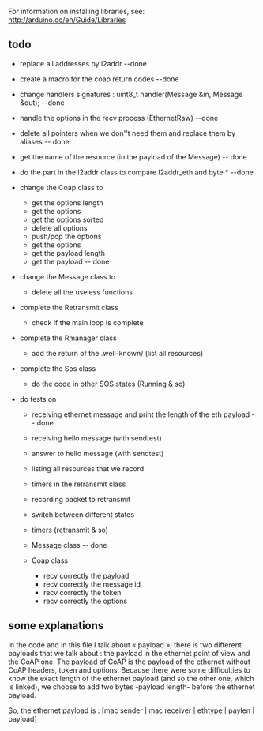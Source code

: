 For information on installing libraries, see: http://arduino.cc/en/Guide/Libraries

## todo

* replace all addresses by l2addr --done
* create a macro for the coap return codes --done
* change handlers signatures : uint8_t handler(Message &in, Message &out); --done
* handle the options in the recv process (EthernetRaw) --done
* delete all pointers when we don''t need them and replace them by aliases -- done
* get the name of the resource (in the payload of the Message) -- done
* do the part in the l2addr class to compare l2addr_eth and byte * --done

* change the Coap class to
	* get the options length
	* get the options
	* get the options sorted
	* delete all options
	* push/pop the options
	* get the options
	* get the payload length
	* get the payload -- done

* change the Message class to
	* delete all the useless functions

* complete the Retransmit class
	* check if the main loop is complete
* complete the Rmanager class
	* add the return of the .well-known/ (list all resources)
* complete the Sos class
	* do the code in other SOS states (Running & so)

* do tests on
	* receiving ethernet message and print the length of the eth payload -- done
	* receiving hello message (with sendtest)
	* answer to hello message (with sendtest)

	* listing all resources that we record
	* timers in the retransmit class
	* recording packet to retransmit
	* switch between different states
	* timers (retransmit & so)
	* Message class -- done
	* Coap class
		* recv correctly the payload
		* recv correctly the message id
		* recv correctly the token
		* recv correctly the options


## some explanations
In the code and in this file I talk about « payload », there is two different 
payloads that we talk about : the payload in the ethernet point of view and the
CoAP one. The payload of CoAP is the payload of the ethernet without CoAP 
headers, token and options. Because there were some difficulties to know the 
exact length of the ethernet payload (and so the other one, which is linked),
we choose to add two bytes -payload length- before the ethernet payload.

So, the ethernet payload is : 
[mac sender | mac receiver | ethtype | paylen | payload]
